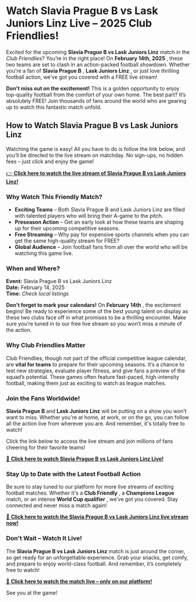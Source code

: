 # Watch Slavia Prague B vs Lask Juniors Linz Live – 2025 Club Friendlies!

Excited for the upcoming **Slavia Prague B vs Lask Juniors Linz** match in the _Club Friendlies_? You’re in the right place! On **February 14th, 2025** , these two teams are set to clash in an action-packed football showdown. Whether you're a fan of **Slavia Prague B** , **Lask Juniors Linz** , or just love thrilling football action, we’ve got you covered with a FREE live stream!

**Don't miss out on the excitement!** This is a golden opportunity to enjoy top-quality football from the comfort of your own home. The best part? It’s absolutely FREE! Join thousands of fans around the world who are gearing up to watch this fantastic match unfold.

## How to Watch Slavia Prague B vs Lask Juniors Linz

Watching the game is easy! All you have to do is follow the link below, and you’ll be directed to the live stream on matchday. No sign-ups, no hidden fees – just click and enjoy the game!

[👉 **Click here to watch the live stream of Slavia Prague B vs Lask Juniors Linz!**](https://tinyurl.com/livestreamfreeo?st=Slavia+Prague+B+vs+Lask+Juniors+Linz&si=ghc)

### Why Watch This Friendly Match?

- **Exciting Teams** – Both Slavia Prague B and Lask Juniors Linz are filled with talented players who will bring their A-game to the pitch.
- **Preseason Action** – Get an early look at how these teams are shaping up for their upcoming competitive seasons.
- **Free Streaming** – Why pay for expensive sports channels when you can get the same high-quality stream for FREE?
- **Global Audience** – Join football fans from all over the world who will be watching this game live.

### When and Where?

**Event:** Slavia Prague B vs Lask Juniors Linz  
**Date:** February 14, 2025  
**Time:** _Check local listings_

**Don't forget to mark your calendars!** On **February 14th** , the excitement begins! Be ready to experience some of the best young talent on display as these two clubs face off in what promises to be a thrilling encounter. Make sure you’re tuned in to our free live stream so you won’t miss a minute of the action.

### Why Club Friendlies Matter

Club Friendlies, though not part of the official competitive league calendar, are **vital for teams** to prepare for their upcoming seasons. It’s a chance to test new strategies, evaluate player fitness, and give fans a preview of the squad’s potential. These games often feature fast-paced, high-intensity football, making them just as exciting to watch as league matches.

### Join the Fans Worldwide!

**Slavia Prague B** and **Lask Juniors Linz** will be putting on a show you won’t want to miss. Whether you're at home, at work, or on the go, you can follow all the action live from wherever you are. And remember, it's totally free to watch!

Click the link below to access the live stream and join millions of fans cheering for their favorite teams!

[🚨 **Click here to watch Slavia Prague B vs Lask Juniors Linz Live!**](https://tinyurl.com/livestreamfreeo?st=Slavia+Prague+B+vs+Lask+Juniors+Linz&si=ghc)

### Stay Up to Date with the Latest Football Action

Be sure to stay tuned to our platform for more live streams of exciting football matches. Whether it's a **Club Friendly** , a **Champions League** match, or an intense **World Cup qualifier** , we’ve got you covered. Stay connected and never miss a match again!

[🔗 **Click here to watch the Slavia Prague B vs Lask Juniors Linz live stream now!**](https://tinyurl.com/livestreamfreeo?st=Slavia+Prague+B+vs+Lask+Juniors+Linz&si=ghc)

### Don't Wait – Watch It Live!

The **Slavia Prague B vs Lask Juniors Linz** match is just around the corner, so get ready for an unforgettable experience. Grab your snacks, get comfy, and prepare to enjoy world-class football. And remember, it’s completely free to watch!

[🚀 **Click here to watch the match live – only on our platform!**](https://tinyurl.com/livestreamfreeo?st=Slavia+Prague+B+vs+Lask+Juniors+Linz&si=ghc)

See you at the game!
